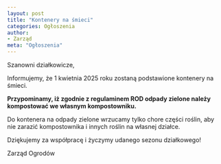 ```yaml
---
layout: post
title: "Kontenery na śmieci"
categories: Ogłoszenia
author:
- Zarząd
meta: "Ogłoszenia"
---
```

Szanowni działkowicze,

Informujemy, że 1 kwietnia 2025 roku zostaną podstawione kontenery na śmieci. 

**Przypominamy, iż zgodnie z regulaminem ROD odpady zielone należy kompostować we własnym kompostowniku.**

Do kontenera na odpady zielone wrzucamy tylko chore części roślin, aby nie zarazić kompostownika i innych roślin na własnej działce.

Dziękujemy za współpracę i życzymy udanego sezonu działkowego!

Zarząd Ogrodów

